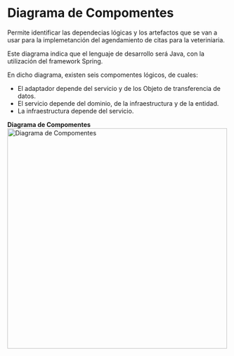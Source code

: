 # Diagrama de Compomentes

Permite identificar las dependecias lógicas y los artefactos que se van a usar para la implemetanción del agendamiento de citas para la veteriniaria.

Este diagrama indica que el lenguaje de desarrollo será Java, con la utilización del framework Spring.

En dicho diagrama, existen seis compomentes lógicos, de cuales:
 - El adaptador depende del servicio y de los Objeto de transferencia de datos.
 - El servicio depende del dominio, de la infraestructura y de la entidad.
 - La infraestructura depende del servicio.

**Diagrama de Compomentes**
<br>
<img src="../Images\Diagrama-Componentes\DiagramaComponentes.png" alt="Diagrama de Compomentes" width="500">